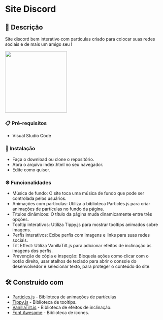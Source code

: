 # Site Discord

## 🚀 Descrição

Site discord bem interativo com particulas criado para colocar suas redes sociais e de mais um amigo seu ! 

 <img src="https://i.ibb.co/F8m9WTz/Capture.jpg" width="200" /> 


### 📋 Pré-requisitos

* Visual Studio Code


### 🔧 Instalação

* Faça o download ou clone o repositório.
* Abra o arquivo index.html no seu navegador.
* Edite como quiser.

### ⚙️ Funcionalidades

* Música de fundo: O site toca uma música de fundo que pode ser controlada pelos usuários.
* Animações com partículas: Utiliza a biblioteca Particles.js para criar animações de partículas no fundo da página.
* Títulos dinâmicos: O título da página muda dinamicamente entre três opções.
* Tooltip interativos: Utiliza Tippy.js para mostrar tooltips animados sobre imagens.
* Perfis interativos: Exibe perfis com imagens e links para suas redes sociais.
* Tilt Effect: Utiliza VanillaTilt.js para adicionar efeitos de inclinação às imagens dos perfis.
* Prevenção de cópia e inspeção: Bloqueia ações como clicar com o botão direito, usar atalhos de teclado para abrir o console do desenvolvedor e selecionar texto, para proteger o conteúdo do site.


## 🛠️ Construído com


* [Particles.js](https://github.com/VincentGarreau/particles.js) - Biblioteca de animações de partículas
* [Tippy.js](https://github.com/atomiks/tippyjs) - Biblioteca de tooltips.
* [VanillaTilt.js](https://micku7zu.github.io/vanilla-tilt.js/) - Biblioteca de efeitos de inclinação.
* [Font Awesome](https://github.com/FortAwesome/Font-Awesome) - Biblioteca de ícones.